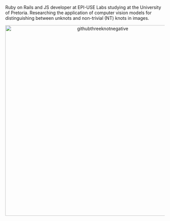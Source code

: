 Ruby on Rails and JS developer at EPI-USE Labs studying at the University of Pretoria. Researching the application of computer vision models for distinguishing between unknots and non-trivial (NT) knots in images.  

<div align="center">
  <img src="https://github.com/user-attachments/assets/5c8d3a7e-b3c1-477f-b5de-35dfd80f6d20" alt="githubthreeknotnegative" width="600"/>
</div>
